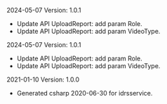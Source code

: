 2024-05-07 Version: 1.0.1
- Update API UploadReport: add param Role.
- Update API UploadReport: add param VideoType.


2024-05-07 Version: 1.0.1
- Update API UploadReport: add param Role.
- Update API UploadReport: add param VideoType.


2021-01-10 Version: 1.0.0
- Generated csharp 2020-06-30 for idrsservice.


